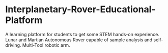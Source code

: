 # Interplanetary-Rover-Educational-Platform
A learning platform for students to get some STEM hands-on experience. Lunar and Martian Autonomous Rover capable of sample analysis and self-driving. Multi-Tool robotic arm.
